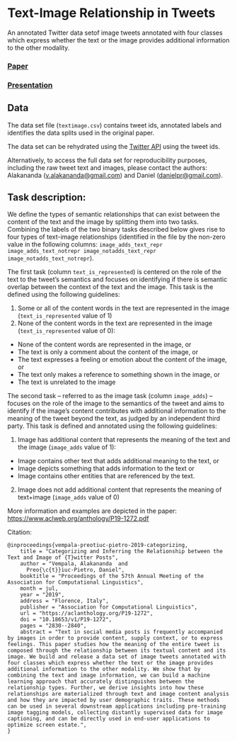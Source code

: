 # Text-Image Relationship in Tweets

An annotated Twitter data setof image tweets annotated with four classes which express whether the text or the image provides additional information to the other modality.

### [Paper](https://www.aclweb.org/anthology/P19-1272.pdf)

### [Presentation](https://www.aclweb.org/anthology/attachments/P19-1272.Presentation.pdf)

## Data

The data set file (``textimage.csv``) contains tweet ids, annotated labels and identifies the data splits used in the original paper.

The data set can be rehydrated using the [Twitter API](https://developer.twitter.com/en/docs/twitter-api) using the tweet ids.

Alternatively, to access the full data set for reproducibility purposes, including the raw tweet text and images, please contact the authors: Alakananda (v.alakananda@gmail.com) and Daniel (danielpr@gmail.com).

## Task description:

We define the types of semantic relationships that can exist between the content of the text and the image by splitting them into two tasks. Combining the labels of the two binary tasks described below gives rise to four types of text-image relationships (identified in the file by the non-zero value in the following columns: ``image_adds_text_repr image_adds_text_notrepr image_notadds_text_repr image_notadds_text_notrepr``).

The first task (column ``text_is_represented``) is centered on the role of the text to the tweet’s semantics and focuses on identifying if there is semantic overlap between the context of the text and the image. This task is the defined using the following guidelines:
1. Some or all of the content words in the text are represented in the image (``text_is_represented`` value of 1)
2. None of the content words in the text are represented in the image (``text_is_represented`` value of 0):
- None of the content words are represented in the image, or
- The text is only a comment about the content of the image, or
- The text expresses a feeling or emotion about the content of the image, or
- The text only makes a reference to something shown in the image, or
- The text is unrelated to the image

The second task – referred to as the image task (column ``image_adds``) – focuses on the role of the image to the semantics of the tweet and aims to identify if the image’s content contributes with additional information to the meaning of the tweet beyond the text, as judged by an independent third party. This task is defined and annotated using the following guidelines:
1. Image has additional content that represents the meaning of the text and the image (``image_adds`` value of 1):
- Image contains other text that adds additional meaning to the text, or
- Image depicts something that adds information to the text or
- Image contains other entities that are referenced by the text.
2. Image does not add additional content that represents the meaning of text+image (``image_adds`` value of 0)

More information and examples are depicted in the paper: https://www.aclweb.org/anthology/P19-1272.pdf


Citation:

```
@inproceedings{vempala-preotiuc-pietro-2019-categorizing,
    title = "Categorizing and Inferring the Relationship between the Text and Image of {T}witter Posts",
    author = "Vempala, Alakananda  and
      Preo{\c{t}}iuc-Pietro, Daniel",
    booktitle = "Proceedings of the 57th Annual Meeting of the Association for Computational Linguistics",
    month = jul,
    year = "2019",
    address = "Florence, Italy",
    publisher = "Association for Computational Linguistics",
    url = "https://aclanthology.org/P19-1272",
    doi = "10.18653/v1/P19-1272",
    pages = "2830--2840",
    abstract = "Text in social media posts is frequently accompanied by images in order to provide content, supply context, or to express feelings. This paper studies how the meaning of the entire tweet is composed through the relationship between its textual content and its image. We build and release a data set of image tweets annotated with four classes which express whether the text or the image provides additional information to the other modality. We show that by combining the text and image information, we can build a machine learning approach that accurately distinguishes between the relationship types. Further, we derive insights into how these relationships are materialized through text and image content analysis and how they are impacted by user demographic traits. These methods can be used in several downstream applications including pre-training image tagging models, collecting distantly supervised data for image captioning, and can be directly used in end-user applications to optimize screen estate.",
}
```
